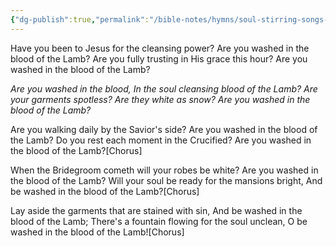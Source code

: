 ```yaml
---
{"dg-publish":true,"permalink":"/bible-notes/hymns/soul-stirring-songs-and-hymns/are-you-washed-in-the-blood/","title":"Are You Washed in the Blood?","created":"","updated":""}
---
```



Have you been to Jesus for the cleansing power?
Are you washed in the blood of the Lamb?
Are you fully trusting in His grace this hour?
Are you washed in the blood of the Lamb?

*Are you washed in the blood,
In the soul cleansing blood of the Lamb?
Are your garments spotless?
Are they white as snow?
Are you washed in the blood of the Lamb?*

Are you walking daily by the Savior's side?
Are you washed in the blood of the Lamb?
Do you rest each moment in the Crucified?
Are you washed in the blood of the Lamb?[Chorus]

When the Bridegroom cometh will your robes be white?
Are you washed in the blood of the Lamb?
Will your soul be ready for the mansions bright,
And be washed in the blood of the Lamb?[Chorus]

Lay aside the garments that are stained with sin,
And be washed in the blood of the Lamb;
There's a fountain flowing for the soul unclean,
O be washed in the blood of the Lamb![Chorus] 
